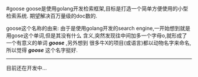 #goose
goose是使用golang开发检索框架,目标是打造一个简单方便使用的小型检索系统.
期望解决百万量级的doc数的.

goose这个名称的由来:
由于是使用golang开发的search engine,一开始想到就是用gose这个单词,但是其没有什么
含义,突然发现往中间加多一个字母o,就形成了一个有意义的单词 ***goose*** ,另外想到
很多牛X的项目(或语言)都以动物名字来命名,所以觉得 ***goose*** 这个名字挺好.

***
目前还在开发中...
